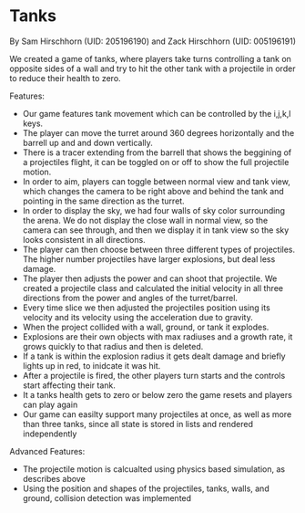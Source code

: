 # Tanks

By Sam Hirschhorn (UID: 205196190) and Zack Hirschhorn (UID: 005196191)

We created a game of tanks, where players take turns controlling a tank on opposite sides of a wall and try to hit the other tank with a projectile in order to reduce their health to zero.

Features:
- Our game features tank movement which can be controlled by the i,j,k,l keys.
- The player can move the turret around 360 degrees horizontally and the barrell up and and down vertically.
- There is a tracer extending from the barrell that shows the beggining of a projectiles flight, it can be toggled on or off to show the full projectile motion.
- In order to aim, players can toggle between normal view and tank view, which changes the camera to be right above and behind the tank and pointing in the same direction as the turret.
- In order to display the sky, we had four walls of sky color surrounding the arena. We do not display the close wall in normal view, so the camera can see through, and then we display it in tank view so the sky looks consistent in all directions.
- The player can then choose between three different types of projectiles. The higher number projectiles have larger explosions, but deal less damage.
- The player then adjusts the power and can shoot that projectile. We created a projectile class and calculated the initial velocity in all three directions from the power and angles of the turret/barrel.
- Every time slice we then adjusted the projectiles position using its velocity and its velocity using the acceleration due to gravity.
- When the project collided with a wall, ground, or tank it explodes.
- Explosions are their own objects with max radiuses and a growth rate, it grows quickly to that radius and then is deleted.
- If a tank is within the explosion radius it gets dealt damage and briefly lights up in red, to inidcate it was hit.
- After a projectile is fired, the other players turn starts and the controls start affecting their tank.
- It a tanks health gets to zero or below zero the game resets and players can play again
- Our game can easilty support many projectiles at once, as well as more than three tanks, since all state is stored in lists and rendered independently

Advanced Features:
- The projectile motion is calcualted using physics based simulation, as describes above
- Using the position and shapes of the projectiles, tanks, walls, and ground, collision detection was implemented

